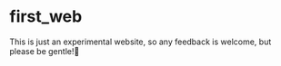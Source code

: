 # first_web
This is just an experimental website, so any feedback is welcome, but please be gentle!🤡
